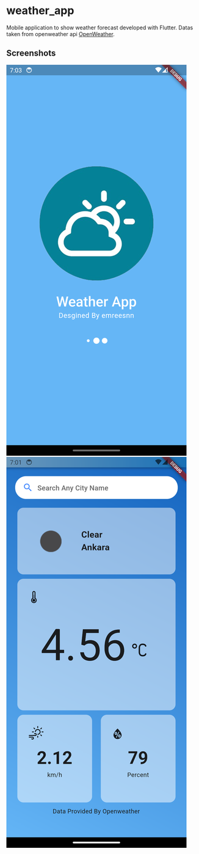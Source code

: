 # weather_app

Mobile application to show weather forecast developed with Flutter.
Datas taken from openweather api [OpenWeather](https://openweathermap.org/).

## Screenshots
![Loading page](Screenshot_1703012582.png)
![Main Page](Screenshot_1703012506.png)


